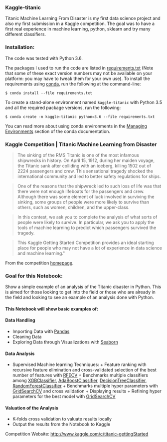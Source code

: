 ### Kaggle-titanic
Titanic Machine Learning From Disaster is my first data science project and also my first submission in a Kaggle competition. 
The goal was to have a first real experience in machine learning, python, sklearn and try many different classifiers.

### Installation:

The code was tested with Python 3.6.

The packages I used to run the code are listed in [requirements.txt](requirements.txt) (Note that some of these exact version numbers may not be available on your platform: you may have to tweak them for your own use).
To install the requirements using [conda](http://conda.pydata.org), run the following at the command-line:

```
$ conda install --file requirements.txt
```

To create a stand-alone environment named ``kaggle-titanic`` with Python 3.5 and all the required package versions, run the following:

```
$ conda create -n kaggle-titanic python=3.6 --file requirements.txt
```

You can read more about using conda environments in the [Managing Environments](https://conda.io/en/latest/) section of the conda documentation.

### Kaggle Competition | Titanic Machine Learning from Disaster

>The sinking of the RMS Titanic is one of the most infamous shipwrecks in history.  On April 15, 1912, during her maiden voyage, the Titanic sank after colliding with an iceberg, killing 1502 out of 2224 passengers and crew.  This sensational tragedy shocked the international community and led to better safety regulations for ships.

>One of the reasons that the shipwreck led to such loss of life was that there were not enough lifeboats for the passengers and crew.  Although there was some element of luck involved in surviving the sinking, some groups of people were more likely to survive than others, such as women, children, and the upper-class.

>In this contest, we ask you to complete the analysis of what sorts of people were likely to survive.  In particular, we ask you to apply the tools of machine learning to predict which passengers survived the tragedy.

>This Kaggle Getting Started Competition provides an ideal starting place for people who may not have a lot of experience in data science and machine learning."

From the competition [homepage](http://www.kaggle.com/c/titanic-gettingStarted).

### Goal for this Notebook:
Show a simple example of an analysis of the Titanic disaster in Python. This is aimed for those looking to get into the field or those who are already in the field and looking to see an example of an analysis done with Python.

#### This Notebook will show basic examples of:
#### Data Handling
*   Importing Data with [Pandas](https://pandas.pydata.org/)
*   Cleaning Data
*   Exploring Data through Visualizations with [Seaborn](https://seaborn.pydata.org/)

#### Data Analysis
*    Supervised Machine learning Techniques:
    +   Feature ranking with recursive feature elimination and cross-validated selection of the best number of features with [RFECV](https://scikit-learn.org/stable/modules/generated/sklearn.feature_selection.RFECV.html)
    +   Benchmarks multiple classifiers among [XGBClassifier](https://xgboost.readthedocs.io/en/latest/python/python_api.html), [AdaBoostClassifier](https://scikit-learn.org/stable/modules/generated/sklearn.ensemble.AdaBoostClassifier.html), [DecisionTreeClassifier](https://scikit-learn.org/stable/modules/generated/sklearn.tree.DecisionTreeClassifier.html), [RandomForestClassifier](https://scikit-learn.org/stable/modules/generated/sklearn.ensemble.RandomForestClassifier.html)
    +   Benchmarks multiple hyper parameters with [GridSearchCV](https://scikit-learn.org/stable/modules/generated/sklearn.model_selection.GridSearchCV.html) and cross validation
    +   Displaying results
	+   Refining hyper parameters for the best model with [GridSearchCV](https://scikit-learn.org/stable/modules/generated/sklearn.model_selection.GridSearchCV.html)

#### Valuation of the Analysis
*   K-folds cross validation to valuate results locally
*   Output the results from the Notebook to Kaggle

Competition Website: http://www.kaggle.com/c/titanic-gettingStarted
